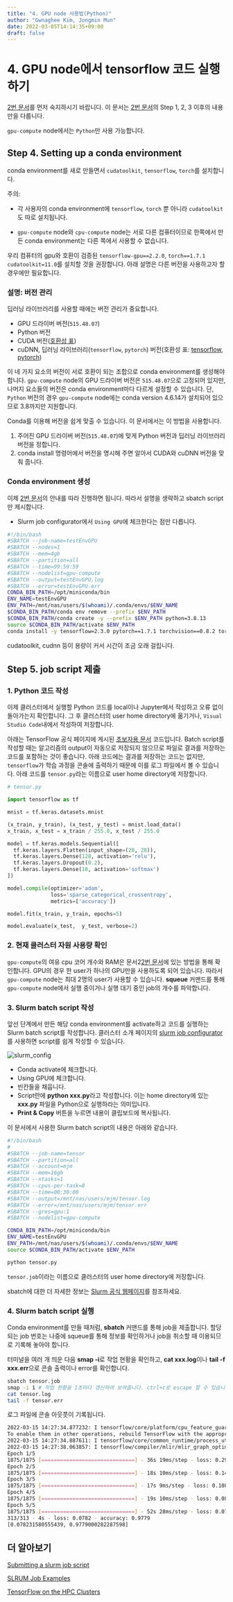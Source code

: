 ```yaml
---
title: "4. GPU node 사용법(Python)"
author: "Gwnaghee Kim, Jongmin Mun"
date: 2022-03-05T14:14:35+09:00
draft: false
---
```


# 4. GPU node에서 tensorflow 코드 실행하기

[2번 문서](https://hpc.stat.yonsei.ac.kr/docs/02_how-to-use-cpu-node_python/)를 먼저 숙지하시기 바랍니다. 이 문서는 [2번 문서](https://hpc.stat.yonsei.ac.kr/docs/02_how-to-use-cpu-node_python/)의 Step 1, 2, 3 이후의 내용만을 다룹니다.

`gpu-compute` node에서는 `Python`만 사용 가능합니다.

## Step 4. Setting up a conda environment

conda environment를 새로 만들면서 `cudatoolkit`, `tensorflow`, `torch`를 설치합니다. 

주의: 

- 각 사용자의 conda environment에 `tensorflow`, `torch` 뿐 아니라 `cudatoolkit`도 따로 설치됩니다.

- `gpu-compute` node와 `cpu-compute` node는 서로 다른 컴퓨터이므로 한쪽에서 만든 conda environment는 다른 쪽에서 사용할 수 없습니다.

우리 컴퓨터의 gpu와 호환이 검증된 `tensorflow-gpu==2.2.0`, `torch==1.7.1` `cudatoolkit=11.0`를 설치할 것을 권장합니다. 아래 설명은 다른 버전을 사용하고자 할 경우에만 필요합니다.

### 설명: 버전 관리

딥러닝 라이브러리를 사용할 때에는 버전 관리가 중요합니다. 

- GPU 드라이버 버전(`515.48.07`)
- Python 버전
- CUDA 버전([호환성 표](https://docs.nvidia.com/cuda/cuda-toolkit-release-notes/index.html))
- cuDNN, 딥러닝 라이브러리(`tensorflow`, `pytorch`) 버전(호환성 표: [tensorflow](https://www.tensorflow.org/install/source#gpu), [pytorch](https://pytorch.org/get-started/previous-versions/))

이 네 가지 요소의 버전이 서로 호환이 되는 조합으로 conda environment를 생성해야 합니다. `gpu-compute` node의 GPU 드라이버 버전은 `515.48.07`으로 고정되어 있지만, 나머지 요소들의 버전은 conda environment마다 다르게 설정할 수 있습니다. 단, `Python` 버전의 경우 `gpu-compute` node에는 conda version 4.6.14가 설치되어 있으므로 3.8까지만 지원합니다.

Conda를 이용해 버전을 쉽게 맞출 수 있습니다. 이 문서에서는 이 방법을 사용합니다.

1. 주어진 GPU 드라이버 버전(`515.48.07`)에 맞게 Python 버전과 딥러닝 라이브러리 버전을 정합니다.
2. conda install 명령어에서 버전을 명시해 주면 알아서 CUDA와 cuDNN 버전을 맞춰 줍니다.

### Conda environment 생성

이제 [2번 문서](https://hpc.stat.yonsei.ac.kr/docs/02_how-to-use-cpu-node_python/)의 안내를 따라 진행하면 됩니다. 따라서 설명을 생략하고 sbatch script만 제시합니다.

- Slurm job configurator에서 `Using GPU`에 체크한다는 점만 다릅니다.

```bash
#!/bin/bash
#SBATCH --job-name=testEnvGPU
#SBATCH --nodes=1
#SBATCH --mem=4gb
#SBATCH --partition=all
#SBATCH --time=99:59:59
#SBATCH --nodelist=gpu-compute
#SBATCH --output=testEnvGPU.log
#SBATCH --error=testEnvGPU.err
CONDA_BIN_PATH=/opt/miniconda/bin
ENV_NAME=testEnvGPU
ENV_PATH=/mnt/nas/users/$(whoami)/.conda/envs/$ENV_NAME
$CONDA_BIN_PATH/conda env remove --prefix $ENV_PATH
$CONDA_BIN_PATH/conda create -y --prefix $ENV_PATH python=3.8.13
source $CONDA_BIN_PATH/activate $ENV_PATH
conda install -y tensorflow=2.3.0 pytorch==1.7.1 torchvision==0.8.2 torchaudio==0.7.2 cudatoolkit=10.1 -c pytorch 
```

cudatoolkit, cudnn 등이 용량이 커서 시간이 조금 오래 걸립니다. 

## Step 5. job script 제출

### 1. Python 코드 작성

이제 클러스터에서 실행할 Python 코드를 local이나 Jupyter에서 작성하고 오류 없이 돌아가는지 확인합니다. 그 후 클러스터의 user home directory에 옮기거나, `Visual Studio Code`내에서 작성하여 저장합니다.

아래는 TensorFlow 공식 페이지에 게시된 [초보자용 문서](https://www.tensorflow.org/tutorials/quickstart/beginner?hl=ko) 코드입니다. Batch script를 작성할 때는 알고리즘의 output이 자동으로 저장되지 않으므로 파일로 결과를 저장하는 코드를 포함하는 것이 좋습니다. 아래 코드에는 결과를 저장하는 코드는 없지만, `tensorflow`가 학습 과정을 콘솔에 출력하기 때문에 이를 로그 파일에서 볼 수 있습니다. 아래 코드를 `tensor.py`라는 이름으로 user home directory에 저장합니다.

```python
# tensor.py

import tensorflow as tf

mnist = tf.keras.datasets.mnist

(x_train, y_train), (x_test, y_test) = mnist.load_data()
x_train, x_test = x_train / 255.0, x_test / 255.0

model = tf.keras.models.Sequential([
  tf.keras.layers.Flatten(input_shape=(28, 28)),
  tf.keras.layers.Dense(128, activation='relu'),
  tf.keras.layers.Dropout(0.2),
  tf.keras.layers.Dense(10, activation='softmax')
])

model.compile(optimizer='adam',
              loss='sparse_categorical_crossentropy',
              metrics=['accuracy'])

model.fit(x_train, y_train, epochs=5)

model.evaluate(x_test,  y_test, verbose=2)
```

### 2. 현재 클러스터 자원 사용량 확인

`gpu-compute`의 여유 cpu 코어 개수와 RAM은 문서2[2번 문서](https://hpc.stat.yonsei.ac.kr/docs/02_how-to-use-cpu-node_python/)에 있는 방법을 통해 확인합니다. 
GPU의 경우 한 user가 하나의 GPU만을 사용하도록 되어 있습니다. 따라서 `gpu-compute` node는 최대 2명의 user가 사용할 수 있습니다. **squeue** 커맨드를 통해 `gpu-compute` node에서 실행 중이거나 실행 대기 중인 job의 개수를 파악합니다.

### 3. Slurm batch script 작성

앞선 단계에서 만든 해당 conda environment를 activate하고 코드를 실행하는 Slurm batch script를 작성합니다. 클러스터 소개 페이지의 [slurm job configurator](https://hpc.stat.yonsei.ac.kr/tools/job-configurator.html)를 사용하면 script를 쉽게 작성할 수 있습니다. 

![slurm_config](/img/slurm_config.png)

- Conda activate에 체크합니다.
- Using GPU에 체크합니다.
- 빈칸들을 채웁니다.
- Script란에 **python xxx.py**라고 작성합니다. 이는 home directory에 있는 **xxx.py** 파일을 Python으로 실행하라는 의미입니다.
- **Print & Copy** 버튼을 누르면 내용이 클립보드에 복사됩니다. 

이 문서에서 사용한 Slurm batch script의 내용은 아래와 같습니다.

```bash
#!/bin/bash 
#
#SBATCH --job-name=tensor
#SBATCH --partition=all
#SBATCH --account=mjm
#SBATCH --mem=16gb
#SBATCH --ntasks=1
#SBATCH --cpus-per-task=8
#SBATCH --time=00:30:00
#SBATCH --output=/mnt/nas/users/mjm/tensor.log
#SBATCH --error=/mnt/nas/users/mjm/tensor.err
#SBATCH --gres=gpu:1
#SBATCH --nodelist=gpu-compute

CONDA_BIN_PATH=/opt/miniconda/bin
ENV_NAME=testEnvGPU
ENV_PATH=/mnt/nas/users/$(whoami)/.conda/envs/$ENV_NAME
source $CONDA_BIN_PATH/activate $ENV_PATH

python tensor.py
```

`tensor.job`이라는 이름으로 클러스터의 user home directory에 저장합니다.

sbatch에 대한 더 자세한 정보는 [Slurm 공식 웹페이지](https://slurm.schedmd.com/sbatch.html)를 참조하세요.

### 4. Slurm batch script 실행

Conda environment를 만들 때처럼, **sbatch** 커맨드를 통해 job을 제출합니다. 할당되는 job 번호는 나중에 squeue를 통해 정보를 확인하거나 job을 취소할 때 이용되므로 기록해 놓아야 합니다.

터미널을 여러 개 띄운 다음 **smap -i**로 작업 현황을 확인하고, **cat xxx.log**이나 **tail -f xxx.err**으로 콘솔 출력이나 error를 확인합니다.

```bash
sbatch tensor.job
smap -i 1 # 작업 현황을 1초마다 갱신하여 보여줍니다. ctrl+c로 escape 할 수 있습니다.
cat tensor.log
tail -f tensor.err
```

로그 파일에 콘솔 아웃풋이 기록됩니다.

```bash
2022-03-15 14:27:34.877232: I tensorflow/core/platform/cpu_feature_guard.cc:142] This TensorFlow binary is optimized with oneAPI Deep Neural Network Library (oneDNN) to use the following CPU instructions in performance-critical operations:  SSE4.1 SSE4.2 AVX AVX2 AVX512F FMA
To enable them in other operations, rebuild TensorFlow with the appropriate compiler flags.
2022-03-15 14:27:34.887611: I tensorflow/core/common_runtime/process_util.cc:146] Creating new thread pool with default inter op setting: 2. Tune using inter_op_parallelism_threads for best performance.
2022-03-15 14:27:38.063857: I tensorflow/compiler/mlir/mlir_graph_optimization_pass.cc:185] None of the MLIR Optimization Passes are enabled (registered 2)
Epoch 1/5
1875/1875 [==============================] - 36s 19ms/step - loss: 0.2993 - accuracy: 0.9140
Epoch 2/5
1875/1875 [==============================] - 18s 10ms/step - loss: 0.1436 - accuracy: 0.9575
Epoch 3/5
1875/1875 [==============================] - 17s 9ms/step - loss: 0.1080 - accuracy: 0.9675
Epoch 4/5
1875/1875 [==============================] - 19s 10ms/step - loss: 0.0866 - accuracy: 0.9739
Epoch 5/5
1875/1875 [==============================] - 52s 28ms/step - loss: 0.0750 - accuracy: 0.9762
313/313 - 4s - loss: 0.0782 - accuracy: 0.9779
[0.078231580555439, 0.9779000282287598]
```

## 더 알아보기

[Submitting a slurm job script](https://ubccr.freshdesk.com/support/solutions/articles/5000688140-submitting-a-slurm-job-script)

[SLRUM Job Examples](https://doc.zih.tu-dresden.de/jobs_and_resources/slurm_examples/)

[TensorFlow on the HPC Clusters](https://researchcomputing.princeton.edu/support/knowledge-base/tensorflow)
